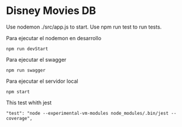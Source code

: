 # Disney Movies DB

Use nodemon ./src/app.js to start.
Use npm run test to run tests.

Para ejecutar el nodemon en desarrollo
<pre><code>npm run devStart</code></pre>

Para ejecutar el swagger
<pre><code>npm run swagger</code></pre>

Para ejecutar el servidor local
<pre><code>npm start</code></pre>

This test whith jest
<pre><code>"test": "node --experimental-vm-modules node_modules/.bin/jest --coverage",</pre></code>